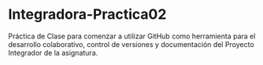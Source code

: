 # Integradora-Practica02
Práctica de Clase para comenzar a utilizar GitHub como herramienta para  el desarrollo colaborativo, control de versiones y documentación del Proyecto Integrador de la asignatura.
